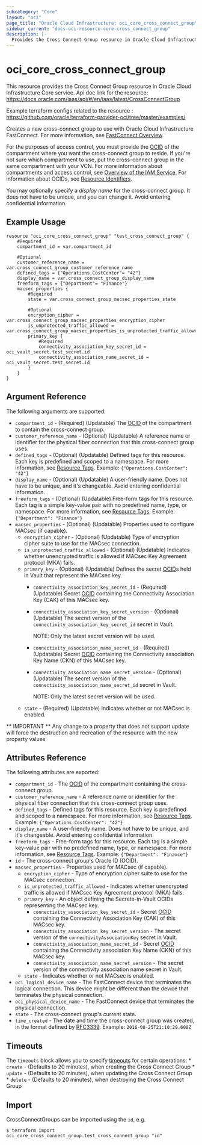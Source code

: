 ```yaml
---
subcategory: "Core"
layout: "oci"
page_title: "Oracle Cloud Infrastructure: oci_core_cross_connect_group"
sidebar_current: "docs-oci-resource-core-cross_connect_group"
description: |-
  Provides the Cross Connect Group resource in Oracle Cloud Infrastructure Core service
---
```


# oci_core_cross_connect_group
This resource provides the Cross Connect Group resource in Oracle Cloud Infrastructure Core service.
Api doc link for the resource: https://docs.oracle.com/iaas/api/#/en/iaas/latest/CrossConnectGroup

Example terraform configs related to the resource : https://github.com/oracle/terraform-provider-oci/tree/master/examples/

Creates a new cross-connect group to use with Oracle Cloud Infrastructure
FastConnect. For more information, see
[FastConnect Overview](https://docs.cloud.oracle.com/iaas/Content/Network/Concepts/fastconnect.htm).

For the purposes of access control, you must provide the [OCID](https://docs.cloud.oracle.com/iaas/Content/General/Concepts/identifiers.htm) of the
compartment where you want the cross-connect group to reside. If you're
not sure which compartment to use, put the cross-connect group in the
same compartment with your VCN. For more information about
compartments and access control, see
[Overview of the IAM Service](https://docs.cloud.oracle.com/iaas/Content/Identity/Concepts/overview.htm).
For information about OCIDs, see
[Resource Identifiers](https://docs.cloud.oracle.com/iaas/Content/General/Concepts/identifiers.htm).

You may optionally specify a *display name* for the cross-connect group.
It does not have to be unique, and you can change it. Avoid entering confidential information.


## Example Usage

```hcl
resource "oci_core_cross_connect_group" "test_cross_connect_group" {
	#Required
	compartment_id = var.compartment_id

	#Optional
	customer_reference_name = var.cross_connect_group_customer_reference_name
	defined_tags = {"Operations.CostCenter"= "42"}
	display_name = var.cross_connect_group_display_name
	freeform_tags = {"Department"= "Finance"}
	macsec_properties {
		#Required
		state = var.cross_connect_group_macsec_properties_state

		#Optional
		encryption_cipher = var.cross_connect_group_macsec_properties_encryption_cipher
		is_unprotected_traffic_allowed = var.cross_connect_group_macsec_properties_is_unprotected_traffic_allowed
		primary_key {
			#Required
			connectivity_association_key_secret_id = oci_vault_secret.test_secret.id
			connectivity_association_name_secret_id = oci_vault_secret.test_secret.id
		}
	}
}
```

## Argument Reference

The following arguments are supported:

* `compartment_id` - (Required) (Updatable) The [OCID](https://docs.cloud.oracle.com/iaas/Content/General/Concepts/identifiers.htm) of the compartment to contain the cross-connect group.
* `customer_reference_name` - (Optional) (Updatable) A reference name or identifier for the physical fiber connection that this cross-connect group uses. 
* `defined_tags` - (Optional) (Updatable) Defined tags for this resource. Each key is predefined and scoped to a namespace. For more information, see [Resource Tags](https://docs.cloud.oracle.com/iaas/Content/General/Concepts/resourcetags.htm).  Example: `{"Operations.CostCenter": "42"}` 
* `display_name` - (Optional) (Updatable) A user-friendly name. Does not have to be unique, and it's changeable. Avoid entering confidential information. 
* `freeform_tags` - (Optional) (Updatable) Free-form tags for this resource. Each tag is a simple key-value pair with no predefined name, type, or namespace. For more information, see [Resource Tags](https://docs.cloud.oracle.com/iaas/Content/General/Concepts/resourcetags.htm).  Example: `{"Department": "Finance"}`
* `macsec_properties` - (Optional) (Updatable) Properties used to configure MACsec (if capable).
	* `encryption_cipher` - (Optional) (Updatable) Type of encryption cipher suite to use for the MACsec connection.
	* `is_unprotected_traffic_allowed` - (Optional) (Updatable) Indicates whether unencrypted traffic is allowed if MACsec Key Agreement protocol (MKA) fails.
	* `primary_key` - (Optional) (Updatable) Defines the secret [OCID](https://docs.cloud.oracle.com/iaas/Content/General/Concepts/identifiers.htm)s held in Vault that represent the MACsec key.
		* `connectivity_association_key_secret_id` - (Required) (Updatable) Secret [OCID](https://docs.cloud.oracle.com/iaas/Content/General/Concepts/identifiers.htm) containing the Connectivity Association Key (CAK) of this MACsec key.
		* `connectivity_association_key_secret_version` - (Optional) (Updatable) The secret version of the `connectivity_association_key_secret_id` secret in Vault.
		
			NOTE: Only the latest secret version will be used. 
		* `connectivity_association_name_secret_id` - (Required) (Updatable) Secret [OCID](https://docs.cloud.oracle.com/iaas/Content/General/Concepts/identifiers.htm) containing the Connectivity association Key Name (CKN) of this MACsec key.
		* `connectivity_association_name_secret_version` - (Optional) (Updatable) The secret version of the `connectivity_association_name_secret_id` secret in Vault.

			NOTE: Only the latest secret version will be used. 
	* `state` - (Required) (Updatable) Indicates whether or not MACsec is enabled.


** IMPORTANT **
Any change to a property that does not support update will force the destruction and recreation of the resource with the new property values

## Attributes Reference

The following attributes are exported:

* `compartment_id` - The [OCID](https://docs.cloud.oracle.com/iaas/Content/General/Concepts/identifiers.htm) of the compartment containing the cross-connect group.
* `customer_reference_name` - A reference name or identifier for the physical fiber connection that this cross-connect group uses. 
* `defined_tags` - Defined tags for this resource. Each key is predefined and scoped to a namespace. For more information, see [Resource Tags](https://docs.cloud.oracle.com/iaas/Content/General/Concepts/resourcetags.htm).  Example: `{"Operations.CostCenter": "42"}` 
* `display_name` - A user-friendly name. Does not have to be unique, and it's changeable. Avoid entering confidential information. 
* `freeform_tags` - Free-form tags for this resource. Each tag is a simple key-value pair with no predefined name, type, or namespace. For more information, see [Resource Tags](https://docs.cloud.oracle.com/iaas/Content/General/Concepts/resourcetags.htm).  Example: `{"Department": "Finance"}` 
* `id` - The cross-connect group's Oracle ID (OCID).
* `macsec_properties` - Properties used for MACsec (if capable).
	* `encryption_cipher` - Type of encryption cipher suite to use for the MACsec connection.
	* `is_unprotected_traffic_allowed` - Indicates whether unencrypted traffic is allowed if MACsec Key Agreement protocol (MKA) fails.
	* `primary_key` - An object defining the Secrets-in-Vault OCIDs representing the MACsec key.
		* `connectivity_association_key_secret_id` - Secret [OCID](https://docs.cloud.oracle.com/iaas/Content/General/Concepts/identifiers.htm) containing the Connectivity Association Key (CAK) of this MACsec key.
		* `connectivity_association_key_secret_version` - The secret version of the `connectivityAssociationKey` secret in Vault.
		* `connectivity_association_name_secret_id` - Secret [OCID](https://docs.cloud.oracle.com/iaas/Content/General/Concepts/identifiers.htm) containing the Connectivity association Key Name (CKN) of this MACsec key.
		* `connectivity_association_name_secret_version` - The secret version of the connectivity association name secret in Vault.
	* `state` - Indicates whether or not MACsec is enabled.
* `oci_logical_device_name` - The FastConnect device that terminates the logical connection. This device might be different than the device that terminates the physical connection. 
* `oci_physical_device_name` - The FastConnect device that terminates the physical connection. 
* `state` - The cross-connect group's current state.
* `time_created` - The date and time the cross-connect group was created, in the format defined by [RFC3339](https://tools.ietf.org/html/rfc3339).  Example: `2016-08-25T21:10:29.600Z` 

## Timeouts

The `timeouts` block allows you to specify [timeouts](https://registry.terraform.io/providers/oracle/oci/latest/docs/guides/changing_timeouts) for certain operations:
	* `create` - (Defaults to 20 minutes), when creating the Cross Connect Group
	* `update` - (Defaults to 20 minutes), when updating the Cross Connect Group
	* `delete` - (Defaults to 20 minutes), when destroying the Cross Connect Group


## Import

CrossConnectGroups can be imported using the `id`, e.g.

```
$ terraform import oci_core_cross_connect_group.test_cross_connect_group "id"
```

